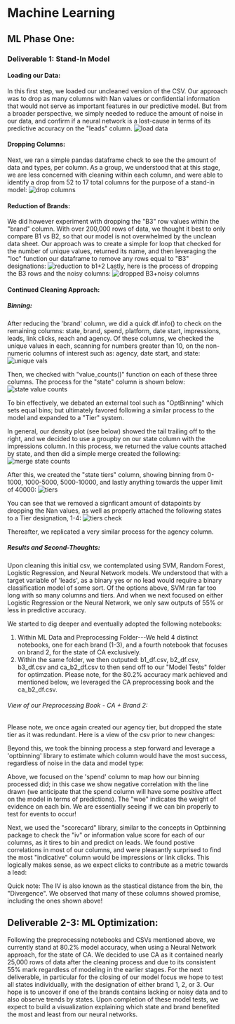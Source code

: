 # Machine Learning
## ML Phase One:
### Deliverable 1: Stand-In Model
#### Loading our Data:
In this first step, we loaded our uncleaned version of the CSV. Our approach was to drop as many columns with Nan values or confidential information that would not serve as important features in our predictive model. 
But from a broader perspective, we simply needed to reduce the amount of noise in our data, and confirm if a neural network is a lost-cause in terms of its predictive accuracy on the "leads" column. 
![load data](https://user-images.githubusercontent.com/102266450/185756802-4194f18d-8bde-417b-b0d8-b0fe04c3a626.gif)
#### Dropping Columns:
Next, we ran a simple pandas dataframe check to see the the amount of data and types, per column. As a group, we understood that at this stage, we are less concerned with cleaning within each column, and were able to identify a drop from 52 to 17 total columns for the purpose of a stand-in model: 
![drop columns](https://user-images.githubusercontent.com/102266450/185756942-f277d817-10ee-4327-b05f-2d1c7f1096b7.gif)
#### Reduction of Brands: 
We did however experiment with dropping the "B3" row values within the "brand" column. With over 200,000 rows of data, we thought it best to only compare B1 vs B2, so that our model is not overwhelmed by the unclean data sheet. 
Our approach was to create a simple for loop that checked for the number of unique values, returned its name, and then leveraging the "loc" function our dataframe to remove any rows equal to "B3" designations: 
![reduction to b1+2](https://user-images.githubusercontent.com/102266450/185757049-841728b9-5fdd-4bbe-8b83-c7fec4dbad69.gif)
Lastly, here is the process of dropping the B3 rows and the noisy columns: 
![dropped B3+noisy columns](https://user-images.githubusercontent.com/102266450/185757090-08b241da-24f6-4d9c-b77f-868f78a328dd.gif)

#### Continued Cleaning Approach:
##### Binning: 
After reducing the 'brand' column, we did a quick df.info() to check on the remaining columns: state, brand, spend, platform, date start, impressions, leads, link clicks, reach and agency. 
Of these columns, we checked the unique values in each, scanning for numbers greater than 10, on the non-numeric columns of interest such as: agency, date start, and state: 
![unique vals](https://user-images.githubusercontent.com/102266450/187090865-8c34a305-e8c4-4267-b195-113910cbf1d0.gif)

Then, we checked with "value_counts()" function on each of these three columns. The process for the "state" column is shown below: 
![state value counts](https://user-images.githubusercontent.com/102266450/187090872-e22e6def-c8f3-412b-a5c3-ac8b51aae1fc.gif)

To bin effectively, we debated an external tool such as "OptBinning" which sets equal bins; but ultimately favored following a similar process to the model and expanded to a "Tier" system.

In general, our density plot (see below) showed the tail trailing off to the right, and we decided to use a groupby on our state column with the impressions column. In this process, we returned the value counts attached by state, and then did a simple merge created the following: 
![merge state counts](https://user-images.githubusercontent.com/102266450/187090886-bc0f31cd-78af-4957-908c-4dd29806e220.gif)

After this, we created the "state tiers" column, showing binning from 0-1000, 1000-5000, 5000-10000, and lastly anything towards the upper limit of 40000: 
![tiers](https://user-images.githubusercontent.com/102266450/187090894-d09ffc7a-8f18-40d6-a09e-ed0137af429b.gif)

You can see that we removed a signficant amount of datapoints by dropping the Nan values, as well as properly attached the following states to a Tier designation, 1-4: 
![tiers check](https://user-images.githubusercontent.com/102266450/187090908-02a5b87c-6fc9-46de-84ec-c47d39057bab.gif)

Thereafter, we replicated a very similar process for the agency column. 

##### Results and Second-Thoughts: 
Upon cleaning this initial csv, we contemplated using SVM, Random Forest, Logistic Regression, and Neural Network models. 
We understood that with a target variable of 'leads', as a binary yes or no lead would require a binary classification model of some sort. 
Of the options above, SVM ran far too long with so many columns and tiers. And when we next focused on either Logistic Regression or the Neural Network, we only saw outputs of 55% or less in predictive accuracy. 

We started to dig deeper and eventually adopted the following notebooks: 
1. Within ML Data and Preprocessing Folder---We held 4 distinct notebooks, one for each brand (1-3), and a fourth notebook that focuses on brand 2, for the state of CA exclusively. 
2. Within the same folder, we then outputed: b1_df.csv, b2_df.csv, b3_df.csv and ca_b2_df.csv to then send off to our "Model Tests" folder for optimzation. Please note, for the 80.2% accuracy mark achieved and mentioned below, we leveraged the CA preprocessing book and the ca_b2_df.csv. 

###### View of our Preprocessing Book - CA + Brand 2: 
Please note, we once again created our agency tier, but dropped the state tier as it was redundant. 
Here is a view of the csv prior to new changes: 

Beyond this, we took the binning process a step forward and leverage a 'optbinning' library to estimate which column would have the most success, regardless of noise in the data and model type: 

Above, we focused on the 'spend' column to map how our binning processed did; in this case we show negative correlation with the line drawn (we anticipate that the spend column will have some positive affect on the model in terms of predictions). The "woe" indicates the weight of evidence on each bin. We are essentially seeing if we can bin properly to test for events to occur!

Next, we used the "scorecard" library, similar to the concepts in Optbinning package to check the "iv" or information value score for each of our columns, as it tires to bin and predict on leads. We found postive correlations in most of our columns, and were pleasantly surprised to find the most "indicative" column would be impressions or link clicks. 
This logically makes sense, as we expect clicks to contribute as a metric towards a lead: 


Quick note: The IV is also known as the stastical distance from the bin, the "Divergence". 
We observed that many of these columns showed promise, including the ones shown above! 

## Deliverable 2-3: ML Optimization: 
Following the preprocessing notebooks and CSVs mentioned above, we currently stand at 80.2% model accuracy, when using a Neural Network approach, for the state of CA. 
We decided to use CA as it contained nearly 25,000 rows of data after the cleaning process and due to its consistent 55% mark regardless of modeling in the earlier stages. 
For the next deliverable, in particular for the closing of our model focus we hope to test all states individually, with the designation of either brand 1, 2, or 3. 
Our hope is to uncover if one of the brands contains lacking or noisy data and to also observe trends by states. Upon completion of these model tests, we expect to build a visualization explaining which state and brand benefited the most and least from our neural networks. 
